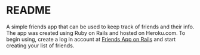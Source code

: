 # README

A simple friends app that can be used to keep track of friends and their info. The app was created using Ruby on Rails and hosted on Heroku.com. To begin using, create a log in account at [Friends App on Rails](https://friendsapp-onrails.herokuapp.com) and start creating your list of friends.

